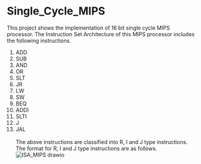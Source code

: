 # Single_Cycle_MIPS
This project shows the implementation of 16 bit single cycle MIPS processor. The Instruction Set Architecture of this MIPS processor includes the following instructions.
1) ADD
2) SUB
3) AND
4) OR
5) SLT
6) JR
7) LW
8) SW
9) BEQ
10) ADDI
11) SLTI
12) J
13) JAL
<br> <br> The above instructions are classified into R, I and J type instructions. The format for R, I and J type instructions are as follows.
![ISA_MIPS drawio](https://github.com/Manikanata-IITB/Single_Cycle_MIPS/assets/138108630/1b3175e6-5843-4bd3-b49c-346820c95b8a)

